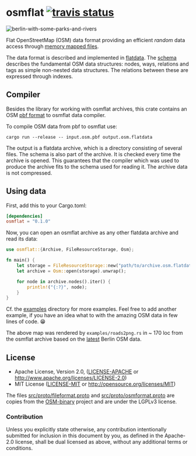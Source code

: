 # osmflat [![travis status]][travis]

![berlin-with-some-parks-and-rivers](examples/berlin-with-some-parks-and-rivers.jpg)

Flat OpenStreetMap (OSM) data format providing an efficient *random* data access
through [memory mapped files].

The data format is described and implemented in [flatdata]. The [schema]
describes the fundamental OSM data structures: nodes, ways, relations and
tags as simple non-nested data structures. The relations between these are
expressed through indexes.

## Compiler

Besides the library for working with osmflat archives, this crate contains an
OSM [pbf format][PBF format] to osmflat data compiler.

To compile OSM data from pbf to osmflat use:

```shell
cargo run --release -- input.osm.pbf output.osm.flatdata
```

The output is a flatdata archive, which is a directory consisting of several
files. The schema is also part of the archive. It is checked every time the
archive is opened. This guarantees that the compiler which was used to produce
the archive fits to the schema used for reading it. The archive data is not
compressed.

## Using data

First, add this to your Cargo.toml:

```toml
[dependencies]
osmflat = "0.1.0"
```

Now, you can open an osmflat archive as any other flatdata archive and read its
data:

```rust
use osmflat::{Archive, FileResourceStorage, Osm};

fn main() {
    let storage = FileResourceStorage::new("path/to/archive.osm.flatdata");
    let archive = Osm::open(storage).unwrap();

    for node in archive.nodes().iter() {
        println!("{:?}", node);
    }
}
```

Cf. the [examples] directory for more examples. Feel free to add another
example, if you have an idea what to with the amazing OSM data in few lines of
code. 😁

The above map was rendered by `examples/roads2png.rs` in ~ 170 loc from the osmflat
archive based on the [latest][latest-berlin-map] Berlin OSM data.

## License

 * Apache License, Version 2.0, ([LICENSE-APACHE](LICENSE-APACHE) or
   http://www.apache.org/licenses/LICENSE-2.0)
 * MIT License ([LICENSE-MIT](LICENSE-MIT) or
   http://opensource.org/licenses/MIT)

The files [src/proto/fileformat.proto](src/proto/fileformat.proto) and
[src/proto/osmformat.proto](src/proto/osmformat.proto) are copies from the
[OSM-binary] project and are under the LGPLv3 license.

### Contribution

Unless you explicitly state otherwise, any contribution intentionally submitted
for inclusion in this document by you, as defined in the Apache-2.0 license,
shall be dual licensed as above, without any additional terms or conditions.

[flatdata]: https://github.com/heremaps/flatdata
[schema]: src/flatdata/osm.flatdata
[memory mapped files]: https://en.wikipedia.org/wiki/Memory-mapped_file
[PBF format]: https://wiki.openstreetmap.org/wiki/PBF_Format
[examples]: examples
[latest-berlin-map]: http://download.geofabrik.de/europe/germany/berlin.html
[OSM-binary]: https://github.com/scrosby/OSM-binary

[travis]: https://travis-ci.org/boxdot/flatdata-rs
[travis status]: https://travis-ci.org/boxdot/flatdata-rs.svg?branch=master
[latest version]: https://img.shields.io/crates/v/flatdata.svg
